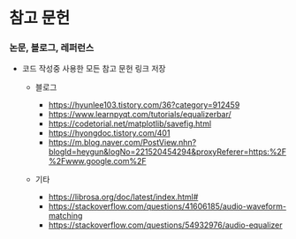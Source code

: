 # 참고 문헌

### 논문, 블로그, 레퍼런스 
 - 코드 작성중 사용한 모든 참고 문헌 링크 저장
 
   - 블로그
     - https://hyunlee103.tistory.com/36?category=912459
     - https://www.learnpyqt.com/tutorials/equalizerbar/
     - https://codetorial.net/matplotlib/savefig.html
     - https://hyongdoc.tistory.com/401
     - https://m.blog.naver.com/PostView.nhn?blogId=heygun&logNo=221520454294&proxyReferer=https:%2F%2Fwww.google.com%2F    
    
   - 기타
     - https://librosa.org/doc/latest/index.html#
     - https://stackoverflow.com/questions/41606185/audio-waveform-matching
     - https://stackoverflow.com/questions/54932976/audio-equalizer
    
